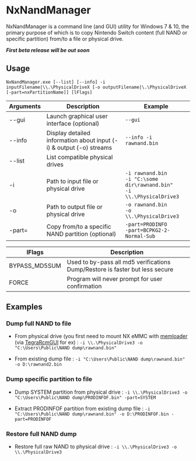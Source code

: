 # NxNandManager

NxNandManager is a command line (and GUI) utility for Windows 7 & 10, 
the primary purpose of which is to copy Nintendo Switch content (full NAND or specific partition) from/to a file or physical drive.

***First beta release will be out soon***

## Usage

```NxNandManager.exe [--list] [--info] -i inputFilename|\\.\PhysicalDriveX [-o outputFilename|\.\PhysicalDriveX [-part=nxPartitionName]] [lFlags]```

Arguments | Description | Example
--------- | ----------- | -------
--gui | Launch graphical user interface (optional)  | ```--gui```
--info | Display detailed information about input (-i) & output (-o) streams | ```--info -i rawnand.bin```
--list | List compatible physical drives
-i | Path to input file or physical drive | ```-i rawnand.bin```<br/>```-i "C:\some dir\rawnand.bin"```<br/>```-i \\.\PhysicalDrive3```
-o | Path to output file or physical drive | ```-o rawnand.bin```<br/>```-o \\.\PhysicalDrive3```
-part= | Copy from/to a specific NAND partition (optional) | ```-part=PRODINFO```<br/>```-part=BCPKG2-2-Normal-Sub```

lFlags | Description 
------ | -----------
BYPASS_MD5SUM | Used to by-pass all md5 verifications<br/>Dump/Restore is faster but less secure
FORCE | Program will never prompt for user confirmation

## Examples

### Dump full NAND to file

- From physical drive (you first need to mount NX eMMC with [memloader](https://github.com/rajkosto/memloader) (via [TegraRcmGUI](https://github.com/eliboa/TegraRcmGUI) for ex) :
```-i \\.\PhysicalDrive3 -o "C:\Users\Public\NAND dump\rawnand.bin" ```

- From existing dump file :
```-i "C:\Users\Public\NAND dump\rawnand.bin" -o D:\rawnand2.bin ```


### Dump specific partition to file

- Dump SYSTEM partition from physical drive :
```-i \\.\PhysicalDrive3 -o "C:\Users\Public\NAND dump\PRODINFOF.bin" -part=SYSTEM```

- Extract PRODINFOF partition from existing dump file :
```-i "C:\Users\Public\NAND dump\rawnand.bin" -o D:\PRODINFOF.bin -part=PRODINFOF```


### Restore full NAND dump

- Restore full raw NAND to physical drive :
```-i \\.\PhysicalDrive3 -o \\.\PhysicalDrive3```
